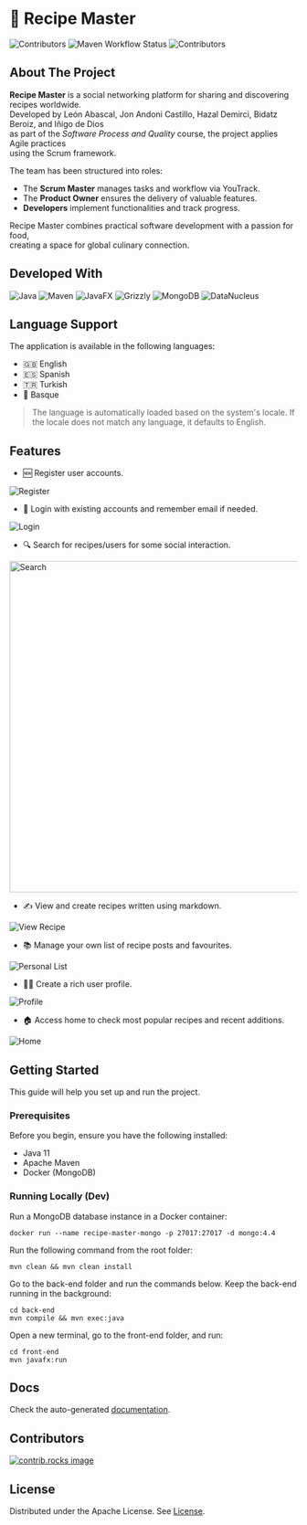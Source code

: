 # 🍲 Recipe Master
![Contributors](https://img.shields.io/github/contributors/Andowna9/Recipe-Master?style=for-the-badge)
![Maven Workflow Status](https://img.shields.io/github/actions/workflow/status/Andowna9/Recipe-Master/maven.yml?branch=main&style=for-the-badge)
![Contributors](https://img.shields.io/github/issues/Andowna9/Recipe-Master?style=for-the-badge)

## About The Project
**Recipe Master** is a social networking platform for sharing and discovering recipes worldwide.  
Developed by León Abascal, Jon Andoni Castillo, Hazal Demirci, Bidatz Beroiz, and Iñigo de Dios  
as part of the *Software Process and Quality* course, the project applies Agile practices  
using the Scrum framework.

The team has been structured into roles:
- The **Scrum Master** manages tasks and workflow via YouTrack.
- The **Product Owner** ensures the delivery of valuable features.
- **Developers** implement functionalities and track progress.

Recipe Master combines practical software development with a passion for food,  
creating a space for global culinary connection.
## Developed With
![Java](https://img.shields.io/badge/Java-orange?logo=OpenJDK)
![Maven](https://img.shields.io/badge/Build%20Tool-Maven-yellow?logo=apachemaven&logoColor=white)
![JavaFX](https://img.shields.io/badge/UI-JavaFX-blue?logo=java)
![Grizzly](https://img.shields.io/badge/Backend-Jersey%20Grizzly-white)
![MongoDB](https://img.shields.io/badge/Database-MongoDB-47A248?logo=mongodb&logoColor=white)
![DataNucleus](https://img.shields.io/badge/ORM-DataNucleus-pink)

## Language Support
The application is available in the following languages:

- 🇬🇧 English
- 🇪🇸 Spanish
- 🇹🇷 Turkish
- 🏴 Basque

> The language is automatically loaded based on the system's locale. If the locale does not match any language, it defaults to English.


## Features

- 🆕 Register user accounts.

![Register](img/register.PNG)

- 🔐 Login with existing accounts and remember email if needed.

![Login](img/login.PNG)

- 🔍 Search for recipes/users for some social interaction.

<img src="img/search.PNG" width="580px" alt="Search" />


- ✍️ View and create recipes written using markdown.

![View Recipe](img/view_recipe.PNG)

- 📚 Manage your own list of recipe posts and favourites.

![Personal List](img/personal_list.PNG)

- 🧑‍🍳 Create a rich user profile.

![Profile](img/profile.PNG)

- 🏠 Access home to check most popular recipes and recent additions.

![Home](img/home.PNG)



## Getting Started
This guide will help you set up and run the project.

### Prerequisites
Before you begin, ensure you have the following installed:
 - Java 11
 - Apache Maven
 - Docker (MongoDB)

### Running Locally (Dev)

Run a MongoDB database instance in a Docker container:
```shell
docker run --name recipe-master-mongo -p 27017:27017 -d mongo:4.4
```
Run the following command from the root folder:
```shell
mvn clean && mvn clean install
```

Go to the back-end folder and run the commands below. Keep the back-end running in the background:
```shell
cd back-end
mvn compile && mvn exec:java
```
Open a new terminal, go to the front-end folder, and run:

```shell
cd front-end
mvn javafx:run
```

## Docs
Check the auto-generated [documentation](https://spqe21-22.github.io/BSPQ22-E5).

## Contributors
<a href="https://github.com/Andowna9/Recipe-Master/graphs/contributors">
  <img src="https://contrib.rocks/image?repo=Andowna9/Recipe-Master" alt="contrib.rocks image" />
</a>

## License
Distributed under the Apache License. See [License](LICENSE).

